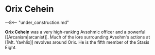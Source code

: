 # Orix Cehein

--8<-- "under_construction.md"

**Orix Cehein** was a very high-ranking Avsohmic officer and a powerful [[Arcanism|arcanist]]. Much of the lore surrounding Avsohm's actions at [[Mt. Yavhlix]] revolves around Orix. He is the fifth member of the Stasis Eight.